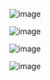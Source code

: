 ![image](https://github.com/user-attachments/assets/78ec9cd1-d9cd-4522-a30b-4043506d8676)

![image](https://github.com/user-attachments/assets/c2db46ff-4384-4052-b045-5ba7c3438722)

![image](https://github.com/user-attachments/assets/9a3614b6-51d0-41db-a225-846f287f8838)

![image](https://github.com/user-attachments/assets/73df087c-94fe-4f25-99ba-82cceb8c2032)

